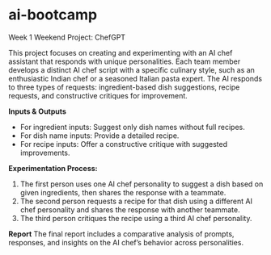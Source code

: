 # ai-bootcamp

Week 1 Weekend Project: ChefGPT 

This project focuses on creating and experimenting with an AI chef assistant that responds with unique personalities. Each team member develops a distinct AI chef script with a specific culinary style, such as an enthusiastic Indian chef or a seasoned Italian pasta expert. The AI responds to three types of requests: ingredient-based dish suggestions, recipe requests, and constructive critiques for improvement.

**Inputs & Outputs** 
- For ingredient inputs: Suggest only dish names without full recipes.
- For dish name inputs: Provide a detailed recipe.
- For recipe inputs: Offer a constructive critique with suggested improvements.

**Experimentation Process:**
1. The first person uses one AI chef personality to suggest a dish based on given ingredients, then shares the response with a teammate.
2. The second person requests a recipe for that dish using a different AI chef personality and shares the response with another teammate.
3. The third person critiques the recipe using a third AI chef personality.

**Report**
The final report includes a comparative analysis of prompts, responses, and insights on the AI chef’s behavior across personalities.


